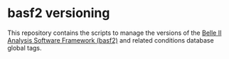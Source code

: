 basf2 versioning
================

This repository contains the scripts to manage the versions of the [Belle II Analysis Software Framework (basf2)](https://github.com/belle2/basf2) and related conditions database global tags.
